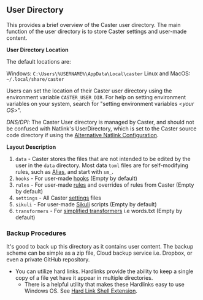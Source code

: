 ## User Directory

This provides a brief overview of the Caster user directory. The main function of the user directory is to store Caster settings and user-made content. 

**User Directory Location**

The default locations are:

Windows: `C:\Users\%USERNAME%\AppData\Local\caster`
Linux and MacOS: `~/.local/share/caster`

Users can set the location of their Caster user directory using the environment variable `CASTER_USER_DIR`. For help on setting environment variables on your system, search for "setting environment variables <_your OS_>".

*DNS/DPI*: The Caster User directory is managed by Caster, and should not be confused with Natlink's UserDirectory, which is set to the Caster source code directory if using the [Alternative Natlink Configuration](../Installation/Dragon_NaturallySpeaking.md/#-alternative-natlink-configuration).

**Layout  Description**

1. `data` - Caster stores the files that are not intended to be edited by the user in the `data` directory. Most data `toml` files are for self-modifying rules, such as [Alias](../Caster_Commands/Alias.md), and start with `sm_`.
2. `hooks` - For user-made [hooks](../Caster_Settings/hooks.md) (Empty by default)
3. `rules` - For user-made [rules](../Caster_Settings/rules.md) and overrides of rules from Caster (Empty by default)
4. `settings` - All Caster [settings](../Caster_Settings/settings.md) files
5. `sikuli` - For user-made [Sikuli](../Third-party_Integrations/Sikuli.md) scripts (Empty by default)
6. `transformers` - For [simplified transformers](../Customize_Caster/Customizing_Starter_Rules.md/#use-simplified-transformers) i.e words.txt (Empty by default)

### Backup Procedures

It's good to back up this directory as it contains user content. The backup scheme can be simple as a zip file, Cloud backup service i.e. Dropbox, or even a private GitHub repository.

- You can utilize hard links. Hardlinks provide the ability to keep a single copy of a file yet have it appear in multiple directories.
  - There is a helpful utility that makes these Hardlinks easy to use Windows OS. See [Hard Link Shell Extension](https://schinagl.priv.at/nt/hardlinkshellext/linkshellextension.html).

